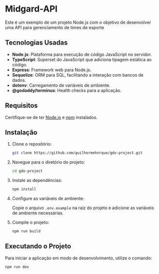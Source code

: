 # Midgard-API

Este é um exemplo de um projeto Node.js com o objetivo de desenvolver uma API para gerenciamento de times de esporte

## Tecnologias Usadas

- **Node.js**: Plataforma para execução de código JavaScript no servidor.
- **TypeScript**: Superset do JavaScript que adiciona tipagem estática ao código.
- **Express**: Framework web para Node.js.
- **Sequelize**: ORM para SQL, facilitando a interação com bancos de dados.
- **dotenv**: Carregamento de variáveis de ambiente.
- **@godaddy/terminus**: Health checks para a aplicação.

## Requisitos

Certifique-se de ter [Node.js](https://nodejs.org/) e [npm](https://www.npmjs.com/) instalados.

## Instalação

1. Clone o repositório:

    ```bash
    git clone https://github.com/guilhermehnrque/gdo-project.git
    ```

2. Navegue para o diretório do projeto:

    ```bash
    cd gdo-project
    ```

3. Instale as dependências:

    ```bash
    npm install
    ```

4. Configure as variáveis de ambiente:

    Copie o arquivo `.env.example` na raiz do projeto e adicione as variáveis de ambiente necessárias.

5. Compile o projeto:

    ```bash
    npm run build
    ```

## Executando o Projeto

Para iniciar a aplicação em modo de desenvolvimento, utilize o comando:

```bash
npm run dev
